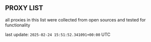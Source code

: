 ## PROXY LIST

all proxies in this list were collected from open sources and tested for functionality

last update: `2025-02-24 15:51:52.341091+00:00` UTC